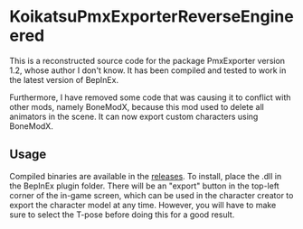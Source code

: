 # KoikatsuPmxExporterReverseEngineered

This is a reconstructed source code for the package PmxExporter version 1.2, whose author I don't know. It has been compiled and tested to work in the latest version of BepInEx.

Furthermore, I have removed some code that was causing it to conflict with other mods, namely BoneModX, because this mod used to delete all animators in the scene. It can now export custom characters using BoneModX.

## Usage
Compiled binaries are available in the [releases](https://github.com/Snittern/KoikatsuPmxExporterReverseEngineered/releases). To install, place the .dll in the BepInEx plugin folder. There will be an "export" button in the top-left corner of the in-game screen, which can be used in the character creator to export the character model at any time. However, you will have to make sure to select the T-pose before doing this for a good result.
